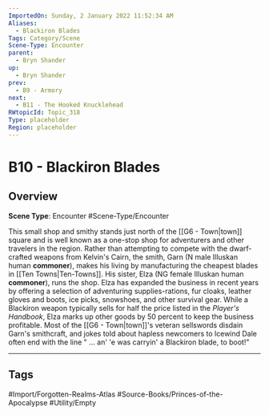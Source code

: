 ```yaml
---
ImportedOn: Sunday, 2 January 2022 11:52:34 AM
Aliases:
  - Blackiron Blades
Tags: Category/Scene
Scene-Type: Encounter
parent:
  - Bryn Shander
up:
  - Bryn Shander
prev:
  - B9 - Armory
next:
  - B11 - The Hooked Knucklehead
RWtopicId: Topic_318
Type: placeholder
Region: placeholder
---
```

# B10 - Blackiron Blades
## Overview
**Scene Type**: Encounter
#Scene-Type/Encounter

This small shop and smithy stands just north of the [[G6 - Town|town]] square and is well known as a one-stop shop for adventurers and other travelers in the region. Rather than attempting to compete with the dwarf-crafted weapons from Kelvin's Cairn, the smith, Garn (N male Illuskan human **commoner**), makes his living by manufacturing the cheapest blades in [[Ten Towns|Ten-Towns]]. His sister, Elza (NG female Illuskan human **commoner**), runs the shop. Elza has expanded the business in recent years by offering a selection of adventuring supplies-rations, fur cloaks, leather gloves and boots, ice picks, snowshoes, and other survival gear. While a Blackiron weapon typically sells for half the price listed in the *Player's Handbook*, Elza marks up other goods by 50 percent to keep the business profitable. Most of the [[G6 - Town|town]]'s veteran sellswords disdain Garn's smithcraft, and jokes told about hapless newcomers to lcewind Dale often end with the line " ... an' 'e was carryin' a Blackiron blade, to boot!"


---
## Tags
#Import/Forgotten-Realms-Atlas #Source-Books/Princes-of-the-Apocalypse #Utility/Empty

